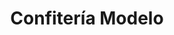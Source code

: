 ---
title: "Confitería Modelo"
url: /la-linea-de-la-concepcion/confiteria-modelo-calle-san-pablo/
shop: Konditorei
---